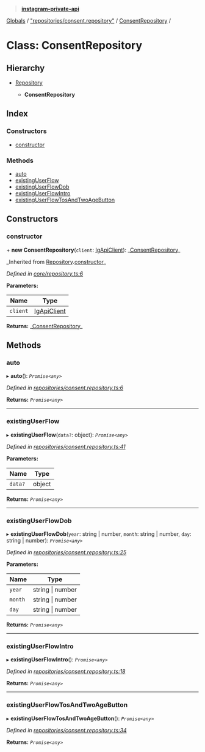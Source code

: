 > **[instagram-private-api](../README.md)**

[Globals](../README.md) / ["repositories/consent.repository"](../modules/_repositories_consent_repository_.md) / [ConsentRepository](_repositories_consent_repository_.consentrepository.md) /

# Class: ConsentRepository

## Hierarchy

- [Repository](_core_repository_.repository.md)

  - **ConsentRepository**

## Index

### Constructors

- [constructor](_repositories_consent_repository_.consentrepository.md#constructor)

### Methods

- [auto](_repositories_consent_repository_.consentrepository.md#auto)
- [existingUserFlow](_repositories_consent_repository_.consentrepository.md#existinguserflow)
- [existingUserFlowDob](_repositories_consent_repository_.consentrepository.md#existinguserflowdob)
- [existingUserFlowIntro](_repositories_consent_repository_.consentrepository.md#existinguserflowintro)
- [existingUserFlowTosAndTwoAgeButton](_repositories_consent_repository_.consentrepository.md#existinguserflowtosandtwoagebutton)

## Constructors

### constructor

\+ **new ConsentRepository**(`client`: [IgApiClient](_core_client_.igapiclient.md)): _[ConsentRepository](\_repositories_consent_repository_.consentrepository.md)\_

_Inherited from [Repository](\_core_repository_.repository.md).[constructor](_core_repository_.repository.md#constructor)\_

_Defined in [core/repository.ts:6](https://github.com/realinstadude/instagram-private-api/blob/4ae8fec/src/core/repository.ts#L6)_

**Parameters:**

| Name     | Type                                        |
| -------- | ------------------------------------------- |
| `client` | [IgApiClient](_core_client_.igapiclient.md) |

**Returns:** _[ConsentRepository](\_repositories_consent_repository_.consentrepository.md)\_

## Methods

### auto

▸ **auto**(): _`Promise<any>`_

_Defined in [repositories/consent.repository.ts:6](https://github.com/realinstadude/instagram-private-api/blob/4ae8fec/src/repositories/consent.repository.ts#L6)_

**Returns:** _`Promise<any>`_

---

### existingUserFlow

▸ **existingUserFlow**(`data?`: object): _`Promise<any>`_

_Defined in [repositories/consent.repository.ts:41](https://github.com/realinstadude/instagram-private-api/blob/4ae8fec/src/repositories/consent.repository.ts#L41)_

**Parameters:**

| Name    | Type   |
| ------- | ------ |
| `data?` | object |

**Returns:** _`Promise<any>`_

---

### existingUserFlowDob

▸ **existingUserFlowDob**(`year`: string | number, `month`: string | number, `day`: string | number): _`Promise<any>`_

_Defined in [repositories/consent.repository.ts:25](https://github.com/realinstadude/instagram-private-api/blob/4ae8fec/src/repositories/consent.repository.ts#L25)_

**Parameters:**

| Name    | Type             |
| ------- | ---------------- |
| `year`  | string \| number |
| `month` | string \| number |
| `day`   | string \| number |

**Returns:** _`Promise<any>`_

---

### existingUserFlowIntro

▸ **existingUserFlowIntro**(): _`Promise<any>`_

_Defined in [repositories/consent.repository.ts:18](https://github.com/realinstadude/instagram-private-api/blob/4ae8fec/src/repositories/consent.repository.ts#L18)_

**Returns:** _`Promise<any>`_

---

### existingUserFlowTosAndTwoAgeButton

▸ **existingUserFlowTosAndTwoAgeButton**(): _`Promise<any>`_

_Defined in [repositories/consent.repository.ts:34](https://github.com/realinstadude/instagram-private-api/blob/4ae8fec/src/repositories/consent.repository.ts#L34)_

**Returns:** _`Promise<any>`_
